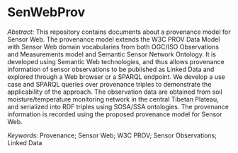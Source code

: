 SenWebProv
========
*Abstract:* This repository contains documents about a provenance model for Sensor Web. The provenance model extends the W3C PROV Data Model with Sensor Web domain vocabularies from both OGC/ISO Observations and Measurements model and Semantic Sensor Network Ontology. It is developed using Semantic Web technologies, and thus allows provenance information of sensor observations to be published as Linked Data and explored through a Web browser or a SPARQL endpoint. We develop a use case and SPARQL queries over provenance triples to demonstrate the applicability of the approach. The observation data are obtained from soil moisture/temperature monitoring network in the central Tibetan Plateau, and serialized into RDF triples using SOSA/SSA ontologies. The provenance information is recorded using the proposed provenance model for Sensor Web. 

*Keywords:* Provenance; Sensor Web; W3C PROV; Sensor Observations; Linked Data
